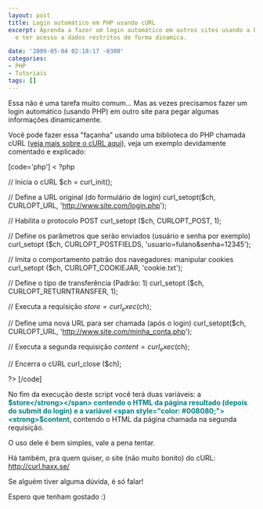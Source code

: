 ```yaml
---
layout: post
title: Login automático em PHP usando cURL
excerpt: Aprenda a fazer um login automático em outros sites usando a biblioteca cURL
  e ter acesso a dados restritos de forma dinamica.

date: '2009-05-04 02:18:17 -0300'
categories:
- PHP
- Tutoriais
tags: []
---
```

Essa não é uma tarefa muito comum... Mas as vezes precisamos fazer um login automático (usando PHP) em outro site para pegar algumas informações dinamicamente.

Você pode fazer essa "façanha" usando uma biblioteca do PHP chamada cURL (<a title="Documentação Oficial do cURL" href="http://br2.php.net/manual/pt_BR/book.curl.php" target="_blank">veja mais sobre o cURL aqui</a>), veja um exemplo devidamente comentado e explicado:


[code='php']
< ?php

// Inicia o cURL
$ch = curl_init();

// Define a URL original (do formulário de login)
curl_setopt($ch, CURLOPT_URL, 'http://www.site.com/login.php');

// Habilita o protocolo POST
curl_setopt ($ch, CURLOPT_POST, 1);

// Define os parâmetros que serão enviados (usuário e senha por exemplo)
curl_setopt ($ch, CURLOPT_POSTFIELDS, 'usuario=fulano&senha=12345');

// Imita o comportamento patrão dos navegadores: manipular cookies
curl_setopt ($ch, CURLOPT_COOKIEJAR, 'cookie.txt');

// Define o tipo de transferência (Padrão: 1)
curl_setopt ($ch, CURLOPT_RETURNTRANSFER, 1);

// Executa a requisição
$store = curl_exec ($ch);

// Define uma nova URL para ser chamada (após o login)
curl_setopt($ch, CURLOPT_URL, 'http://www.site.com/minha_conta.php');

// Executa a segunda requisição
$content = curl_exec ($ch);

// Encerra o cURL
curl_close ($ch);

?>
[/code]

No fim da execução deste script você terá duas variáveis: a <span style="color: #008080;"><strong>$store</strong></span> contendo o HTML da página resultado (depois do submit do login) e a variável <span style="color: #008080;"><strong>$content</strong></span>, contendo o HTML da página chamada na segunda requisição.

O uso dele é bem simples, vale a pena tentar.

Há também, pra quem quiser, o site (não muito bonito) do cURL: <a title="cURL" href="http://curl.haxx.se/" target="_blank">http://curl.haxx.se/</a>

Se alguém tiver alguma dúvida, é só falar!

Espero que tenham gostado :)

